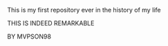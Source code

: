This is my first repository ever in the history of my life 

THIS IS INDEED REMARKABLE

BY MVPSON98
